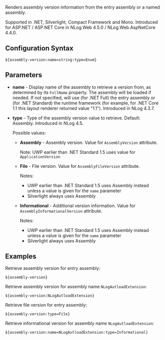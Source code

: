 Renders assembly version information from the entry assembly or a named assembly.

Supported in .NET, Silverlight, Compact Framework and Mono. Introduced for ASP.NET / ASP.NET Core in NLog.Web 4.5.0 / NLog.Web.AspNetCore 4.4.0.

## Configuration Syntax
```
${assembly-version:name=string:type=Enum}
```
## Parameters

* **name** - Display name of the assembly to retrieve a version from, as determined by its `FullName` property. The assembly will be loaded if needed. If not specified, will use (for .NET Full) the entry assembly or (for .NET Standard) the runtime framework (for example, for .NET Core 1.1 this layout renderer returned value "1.1"). Introduced in NLog 4.3.7.

* **type** - Type of the assembly version value to retrieve. Default: Assembly. Introduced in NLog 4.5.

  Possible values:
  * **Assembly** - Assembly version. Value for `AssemblyVersion` attribute.

    Note: UWP earlier than .NET Standard 1.5 uses value for `ApplicationVersion`

  * **File** - File version. Value for `AssemblyFileVersion` attribute.

    Notes:
    - UWP earlier than .NET Standard 1.5 uses Assembly instead unless a value is given for the `name` parameter
    - Silverlight always uses Assembly

  * **Informational** - Additional version information. Value for `AssemblyInformationalVersion` attribute.

    Notes:
    - UWP earlier than .NET Standard 1.5 uses Assembly instead unless a value is given for the `name` parameter
    - Silverlight always uses Assembly


## Examples

Retrieve assembly version for entry assembly:
```
${assembly-version}
```

Retrieve assembly version for assembly name `NLogAutloadExtension`:
```
${assembly-version:NLogAutloadExtension}
```

Retrieve file version for entry assembly:
```
${assembly-version:type=File}
```

Retrieve informational version for assembly name `NLogAutloadExtension`:
```
${assembly-version:name=NLogAutloadExtension:type=Informational}
```
